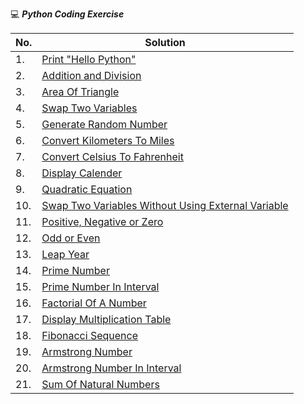 :computer:	**_Python Coding Exercise_**

No. | Solution
----|----------
1.|[Print "Hello Python"](https://github.com/UrviSoni/full_stack_data_science/blob/main/python/python_programming_assignments/python_programming_assignment_1.ipynb)
2.|[Addition and Division](https://github.com/UrviSoni/full_stack_data_science/blob/main/python/python_programming_assignments/python_programming_assignment_1.ipynb)
3.|[Area Of Triangle](https://github.com/UrviSoni/full_stack_data_science/blob/main/python/python_programming_assignments/python_programming_assignment_1.ipynb)
4.|[Swap Two Variables](https://github.com/UrviSoni/full_stack_data_science/blob/main/python/python_programming_assignments/python_programming_assignment_1.ipynb)
5.|[Generate Random Number](https://github.com/UrviSoni/full_stack_data_science/blob/main/python/python_programming_assignments/python_programming_assignment_1.ipynb)
6.|[Convert Kilometers To Miles](https://github.com/UrviSoni/full_stack_data_science/blob/main/python/python_programming_assignments/python_programming_assignment_2.ipynb)
7.|[Convert Celsius To Fahrenheit](https://github.com/UrviSoni/full_stack_data_science/blob/main/python/python_programming_assignments/python_programming_assignment_2.ipynb)
8.|[Display Calender](https://github.com/UrviSoni/full_stack_data_science/blob/main/python/python_programming_assignments/python_programming_assignment_2.ipynb)
9.|[Quadratic Equation](https://github.com/UrviSoni/full_stack_data_science/blob/main/python/python_programming_assignments/python_programming_assignment_2.ipynb)
10.|[Swap Two Variables Without Using External Variable](https://github.com/UrviSoni/full_stack_data_science/blob/main/python/python_programming_assignments/python_programming_assignment_2.ipynb)
11.|[Positive, Negative or Zero](https://github.com/UrviSoni/full_stack_data_science/blob/main/python/python_programming_assignments/python_programming_assignment_3.ipynb)
12.|[Odd or Even](https://github.com/UrviSoni/full_stack_data_science/blob/main/python/python_programming_assignments/python_programming_assignment_3.ipynb)
13.|[Leap Year](https://github.com/UrviSoni/full_stack_data_science/blob/main/python/python_programming_assignments/python_programming_assignment_3.ipynb)
14.|[Prime Number](https://github.com/UrviSoni/full_stack_data_science/blob/main/python/python_programming_assignments/python_programming_assignment_3.ipynb)
15.|[Prime Number In Interval](https://github.com/UrviSoni/full_stack_data_science/blob/main/python/python_programming_assignments/python_programming_assignment_3.ipynb)
16.|[Factorial Of A Number](https://github.com/UrviSoni/full_stack_data_science/blob/main/python/python_programming_assignments/python_programming_assignment_4.ipynb)
17.|[Display Multiplication Table](https://github.com/UrviSoni/full_stack_data_science/blob/main/python/python_programming_assignments/python_programming_assignment_4.ipynb)
18.|[Fibonacci Sequence](https://github.com/UrviSoni/full_stack_data_science/blob/main/python/python_programming_assignments/python_programming_assignment_4.ipynb)
19.|[Armstrong Number](https://github.com/UrviSoni/full_stack_data_science/blob/main/python/python_programming_assignments/python_programming_assignment_4.ipynb)
20.|[Armstrong Number In Interval](https://github.com/UrviSoni/full_stack_data_science/blob/main/python/python_programming_assignments/python_programming_assignment_4.ipynb)
21.|[Sum Of Natural Numbers](https://github.com/UrviSoni/full_stack_data_science/blob/main/python/python_programming_assignments/python_programming_assignment_4.ipynb)

